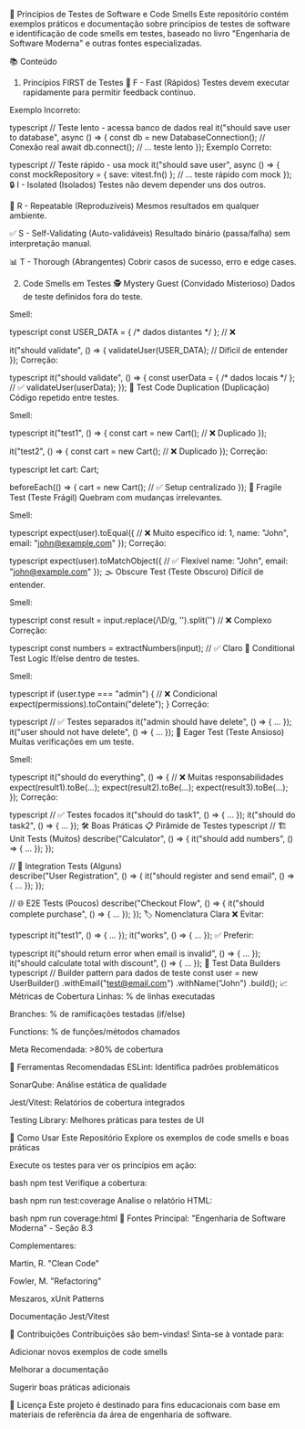 🧪 Princípios de Testes de Software e Code Smells
Este repositório contém exemplos práticos e documentação sobre princípios de testes de software e identificação de code smells em testes, baseado no livro "Engenharia de Software Moderna" e outras fontes especializadas.

📚 Conteúdo
1. Princípios FIRST de Testes
🚀 F - Fast (Rápidos)
Testes devem executar rapidamente para permitir feedback contínuo.

Exemplo Incorreto:

typescript
// Teste lento - acessa banco de dados real
it("should save user to database", async () => {
  const db = new DatabaseConnection(); // Conexão real
  await db.connect();
  // ... teste lento
});
Exemplo Correto:

typescript
// Teste rápido - usa mock
it("should save user", async () => {
  const mockRepository = { save: vitest.fn() };
  // ... teste rápido com mock
});
🔒 I - Isolated (Isolados)
Testes não devem depender uns dos outros.

🔄 R - Repeatable (Reproduzíveis)
Mesmos resultados em qualquer ambiente.

✅ S - Self-Validating (Auto-validáveis)
Resultado binário (passa/falha) sem interpretação manual.

📊 T - Thorough (Abrangentes)
Cobrir casos de sucesso, erro e edge cases.

2. Code Smells em Testes
🕵️ Mystery Guest (Convidado Misterioso)
Dados de teste definidos fora do teste.

Smell:

typescript
const USER_DATA = { /* dados distantes */ }; // ❌

it("should validate", () => {
  validateUser(USER_DATA); // Dificil de entender
});
Correção:

typescript
it("should validate", () => {
  const userData = { /* dados locais */ }; // ✅
  validateUser(userData);
});
📝 Test Code Duplication (Duplicação)
Código repetido entre testes.

Smell:

typescript
it("test1", () => {
  const cart = new Cart(); // ❌ Duplicado
});

it("test2", () => {
  const cart = new Cart(); // ❌ Duplicado
});
Correção:

typescript
let cart: Cart;

beforeEach(() => {
  cart = new Cart(); // ✅ Setup centralizado
});
🍃 Fragile Test (Teste Frágil)
Quebram com mudanças irrelevantes.

Smell:

typescript
expect(user).toEqual({ // ❌ Muito específico
  id: 1, name: "John", email: "john@example.com"
});
Correção:

typescript
expect(user).toMatchObject({ // ✅ Flexível
  name: "John", email: "john@example.com"
});
🌫️ Obscure Test (Teste Obscuro)
Difícil de entender.

Smell:

typescript
const result = input.replace(/\D/g, '').split('') // ❌ Complexo
Correção:

typescript
const numbers = extractNumbers(input); // ✅ Claro
🔀 Conditional Test Logic
If/else dentro de testes.

Smell:

typescript
if (user.type === "admin") { // ❌ Condicional
  expect(permissions).toContain("delete");
}
Correção:

typescript
// ✅ Testes separados
it("admin should have delete", () => { ... });
it("user should not have delete", () => { ... });
🤯 Eager Test (Teste Ansioso)
Muitas verificações em um teste.

Smell:

typescript
it("should do everything", () => { // ❌ Muitas responsabilidades
  expect(result1).toBe(...);
  expect(result2).toBe(...);
  expect(result3).toBe(...);
});
Correção:

typescript
// ✅ Testes focados
it("should do task1", () => { ... });
it("should do task2", () => { ... });
🛠️ Boas Práticas
📋 Pirâmide de Testes
typescript
// 🏗️  Unit Tests (Muitos)
describe("Calculator", () => {
  it("should add numbers", () => { ... });
});

// 🔗 Integration Tests (Alguns)  
describe("User Registration", () => {
  it("should register and send email", () => { ... });
});

// 🌐 E2E Tests (Poucos)
describe("Checkout Flow", () => {
  it("should complete purchase", () => { ... });
});
🏷️ Nomenclatura Clara
❌ Evitar:

typescript
it("test1", () => { ... });
it("works", () => { ... });
✅ Preferir:

typescript
it("should return error when email is invalid", () => { ... });
it("should calculate total with discount", () => { ... });
🎯 Test Data Builders
typescript
// Builder pattern para dados de teste
const user = new UserBuilder()
  .withEmail("test@email.com")
  .withName("John")
  .build();
📈 Métricas de Cobertura
Linhas: % de linhas executadas

Branches: % de ramificações testadas (if/else)

Functions: % de funções/métodos chamados

Meta Recomendada: >80% de cobertura

🔧 Ferramentas Recomendadas
ESLint: Identifica padrões problemáticos

SonarQube: Análise estática de qualidade

Jest/Vitest: Relatórios de cobertura integrados

Testing Library: Melhores práticas para testes de UI

🚀 Como Usar Este Repositório
Explore os exemplos de code smells e boas práticas

Execute os testes para ver os princípios em ação:

bash
npm test
Verifique a cobertura:

bash
npm run test:coverage
Analise o relatório HTML:

bash
npm run coverage:html
📖 Fontes
Principal: "Engenharia de Software Moderna" - Seção 8.3

Complementares:

Martin, R. "Clean Code"

Fowler, M. "Refactoring"

Meszaros, xUnit Patterns

Documentação Jest/Vitest

🤝 Contribuições
Contribuições são bem-vindas! Sinta-se à vontade para:

Adicionar novos exemplos de code smells

Melhorar a documentação

Sugerir boas práticas adicionais

📄 Licença
Este projeto é destinado para fins educacionais com base em materiais de referência da área de engenharia de software.